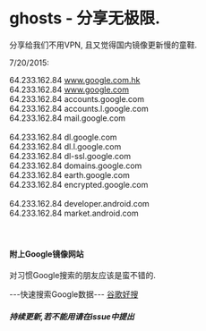 # ghosts - 分享无极限.
分享给我们不用VPN, 且又觉得国内镜像更新慢的童鞋.

7/20/2015:

64.233.162.84    www.google.com.hk
<br>
64.233.162.84     www.google.com
<br>
64.233.162.84     accounts.google.com 
<br>
64.233.162.84    accounts.l.google.com
<br>
64.233.162.84     mail.google.com 
<br><br>
64.233.162.84    dl.google.com 
<br>
64.233.162.84     dl.l.google.com 
<br>
64.233.162.84     dl-ssl.google.com 
<br>
64.233.162.84    domains.google.com 
<br>
64.233.162.84     earth.google.com 
<br>
64.233.162.84     encrypted.google.com 
<br><br>
64.233.162.84 	developer.android.com
<br>
64.233.162.84    market.android.com
<br><br><br>

<h4>附上Google镜像网站</h4>
对习惯Google搜索的朋友应该是蛮不错的.
<br>

---快速搜索Google数据---
[谷歌好搜](http://www.gghaoso.com/)


<h5>持续更新,若不能用请在issue中提出</h5>
